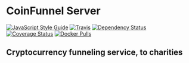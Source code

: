 # CoinFunnel Server
[![JavaScript Style Guide](https://img.shields.io/badge/code_style-standard-brightgreen.svg)](https://standardjs.com)
[![Travis](https://travis-ci.org/thefarang/base.svg?branch=master)](https://travis-ci.org/thefarang/base)
[![Dependency Status](https://david-dm.org/thefarang/base.svg)](https://david-dm.org/thefarang/base)
[![Coverage Status](https://coveralls.io/repos/github/thefarang/base/badge.svg?branch=master)](https://coveralls.io/github/thefarang/base?branch=master)
[![Docker Pulls](https://img.shields.io/docker/pulls/thefarang/base.svg)](https://hub.docker.com/r/thefarang/base/)

## Cryptocurrency funneling service, to charities
